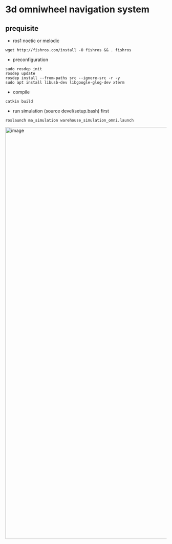 # 3d omniwheel navigation system

## prequisite
- ros1 noetic or melodic
```
wget http://fishros.com/install -O fishros && . fishros
```

- preconfiguration
```
sudo rosdep init
rosdep update
rosdep install --from-paths src --ignore-src -r -y
sudo apt install libusb-dev libgoogle-glog-dev xterm
```
- compile
```
catkin build
```

- run simulation (source devel/setup.bash) first 
```
roslaunch ma_simulation warehouse_simulation_omni.launch 
```
<img width="1990" height="1284" alt="image" src="https://github.com/user-attachments/assets/6b9a3e39-13b4-4178-8c05-d5df72ebe63b" />
